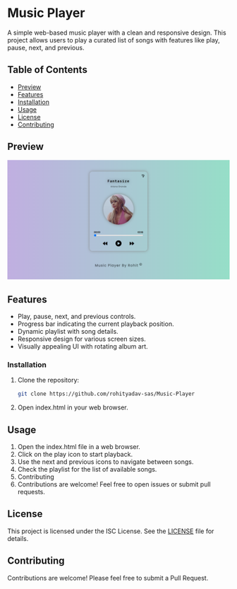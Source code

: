 # Music Player

A simple web-based music player with a clean and responsive design. This project allows users to play a curated list of songs with features like play, pause, next, and previous.

## Table of Contents
- [Preview](#preview)
- [Features](#features)
- [Installation](#installation)
- [Usage](#usage)
- [License](#license)
- [Contributing](#contributing)

## Preview
![preview.png](./assets/preview.png?raw=true)

## Features
- Play, pause, next, and previous controls.
- Progress bar indicating the current playback position.
- Dynamic playlist with song details.
- Responsive design for various screen sizes.
- Visually appealing UI with rotating album art.

### Installation
1. Clone the repository:
   ```bash
   git clone https://github.com/rohityadav-sas/Music-Player
   ```
2. Open index.html in your web browser.

## Usage
1. Open the index.html file in a web browser.
2. Click on the play icon to start playback.
3. Use the next and previous icons to navigate between songs.
4. Check the playlist for the list of available songs.
5. Contributing
6. Contributions are welcome! Feel free to open issues or submit pull requests.

## License

This project is licensed under the ISC License. See the [LICENSE](./LICENSE) file for details.

## Contributing

Contributions are welcome! Please feel free to submit a Pull Request.
